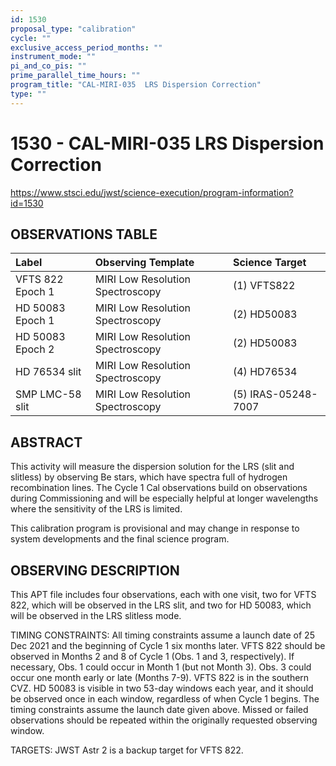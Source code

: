 ```yaml
---
id: 1530
proposal_type: "calibration"
cycle: ""
exclusive_access_period_months: ""
instrument_mode: ""
pi_and_co_pis: ""
prime_parallel_time_hours: ""
program_title: "CAL-MIRI-035  LRS Dispersion Correction"
type: ""
---
```

# 1530 - CAL-MIRI-035  LRS Dispersion Correction
https://www.stsci.edu/jwst/science-execution/program-information?id=1530
## OBSERVATIONS TABLE
| Label                   | Observing Template              | Science Target      |
| :---------------------- | :------------------------------ | :------------------ |
| VFTS 822 Epoch 1        | MIRI Low Resolution Spectroscopy | (1) VFTS822         |
| HD 50083 Epoch 1        | MIRI Low Resolution Spectroscopy | (2) HD50083         |
| HD 50083 Epoch 2        | MIRI Low Resolution Spectroscopy | (2) HD50083         |
| HD 76534 slit           | MIRI Low Resolution Spectroscopy | (4) HD76534         |
| SMP LMC-58 slit         | MIRI Low Resolution Spectroscopy | (5) IRAS-05248-7007 |

## ABSTRACT

This activity will measure the dispersion solution for the LRS (slit and slitless) by observing Be stars, which have spectra full of hydrogen recombination lines. The Cycle 1 Cal observations build on observations during Commissioning and will be especially helpful at longer wavelengths where the sensitivity of the LRS is limited.

This calibration program is provisional and may change in response to system developments and the final science program.

## OBSERVING DESCRIPTION

This APT file includes four observations, each with one visit, two for VFTS 822, which will be observed in the LRS slit, and two for HD 50083, which will be observed in the LRS slitless mode.

TIMING CONSTRAINTS:
All timing constraints assume a launch date of 25 Dec 2021 and the beginning of Cycle 1 six months later.
VFTS 822 should be observed in Months 2 and 8 of Cycle 1 (Obs. 1 and 3, respectively). If necessary, Obs. 1 could occur in Month 1 (but not Month 3). Obs. 3 could occur one month early or late (Months 7-9). VFTS 822 is in the southern CVZ.
HD 50083 is visible in two 53-day windows each year, and it should be observed once in each window, regardless of when Cycle 1 begins. The timing constraints assume the launch date given above.
Missed or failed observations should be repeated within the originally requested observing window.

TARGETS:
JWST Astr 2 is a backup target for VFTS 822.